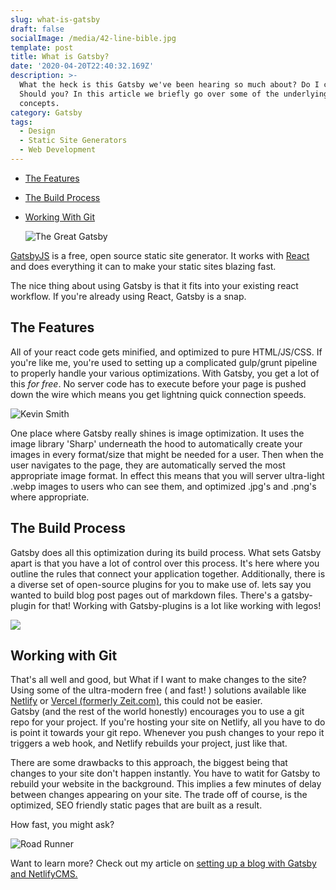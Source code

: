 ```yaml
---
slug: what-is-gatsby
draft: false
socialImage: /media/42-line-bible.jpg
template: post
title: What is Gatsby?
date: '2020-04-20T22:40:32.169Z'
description: >-
  What the heck is this Gatsby we've been hearing so much about? Do I care?
  Should you? In this article we briefly go over some of the underlying
  concepts.
category: Gatsby
tags:
  - Design
  - Static Site Generators
  - Web Development
---
```

* [The Features](#the-features)
* [The Build Process](#the-build-process)
* [Working With Git](#working-with-git)

  ![The Great Gatsby](/media/gatsby_blog-740x370.png "Gatsby")

[GatsbyJS](https://www.gatsbyjs.org) is a free, open source static site generator. It works with [React](https://reactjs.org/) and does everything it can to make your static sites blazing fast.

The nice thing about using Gatsby is that it fits into your existing react workflow. If you're already using React, Gatsby is a snap.

## The Features

All of your react code gets minified, and optimized to pure HTML/JS/CSS. If you're like me, you're used to setting up a complicated gulp/grunt pipeline to properly handle your various optimizations. With Gatsby, you get a lot of this *for free*. No server code has to execute before your page is pushed down the wire which means you get lightning quick connection speeds.

![Kevin Smith](/media/kevin.gif "Silent Bob speaks at last")

One place where Gatsby really shines is image optimization. It uses the image library 'Sharp' underneath the hood to automatically create your images in every format/size that might be needed for a user.
Then when the user navigates to the page, they are automatically served
the most appropriate image format. In effect this means that you will
server ultra-light .webp images to users who can see them, and optimized
.jpg's and .png's where appropriate.

## The Build Process

Gatsby does all this optimization during its build process. What sets Gatsby apart is that you have a lot of control over this process. It's here where you outline the rules that connect your application together.
Additionally, there is a diverse set of open-source plugins for you to make use of.
lets say you wanted to build blog post pages out of markdown files. There's a
gatsby-plugin for that! Working with Gatsby-plugins is a lot like working with legos!

![](/media/lego.png)

## Working with Git

That's all well and good, but What if I want to make changes to the site? Using some of the ultra-modern free ( and fast! ) solutions available like [Netlify](https://www.netlify.com/) or [Vercel (formerly Zeit.com)](https://vercel.com/), this could not be easier.\
Gatsby (and the rest of the world honestly) encourages you to use a git repo for your project. If you're hosting your site on Netlify, all you have to do is point it towards your git repo. Whenever you push changes to your repo it triggers a web hook, and
Netlify rebuilds your project, just like that.

There are some drawbacks to this approach, the biggest being that changes to your site don't happen instantly. You have to watit for Gatsby to rebuild your website in the background. This implies a few minutes of delay between changes appearing
on your site. The trade off of course, is the optimized, SEO friendly static
pages that are built as a result.

How fast, you might ask? 

![Road Runner](/media/roadrunner.gif "Road Runner")



Want to learn more? Check out my article on [setting up a blog with Gatsby and NetlifyCMS.](https://brain-stim.netlify.app/posts/set-up-gatsby-netlifycms)